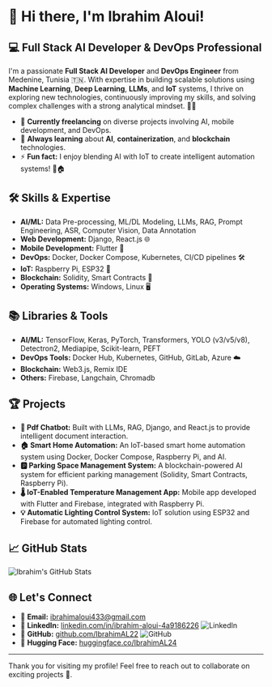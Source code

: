 # 👋 Hi there, I'm Ibrahim Aloui!

## 💻 Full Stack AI Developer & DevOps Professional

I'm a passionate **Full Stack AI Developer** and **DevOps Engineer** from Medenine, Tunisia 🇹🇳. With expertise in building scalable solutions using **Machine Learning**, **Deep Learning**, **LLMs**, and **IoT** systems, I thrive on exploring new technologies, continuously improving my skills, and solving complex challenges with a strong analytical mindset. 🧠✨

- 🔭 **Currently freelancing** on diverse projects involving AI, mobile development, and DevOps.
- 🌱 **Always learning** about **AI**, **containerization**, and **blockchain** technologies.
- ⚡ **Fun fact:** I enjoy blending AI with IoT to create intelligent automation systems! 🤖🏠

## 🛠 Skills & Expertise
- **AI/ML:** Data Pre-processing, ML/DL Modeling, LLMs, RAG, Prompt Engineering, ASR, Computer Vision, Data Annotation
- **Web Development:** Django, React.js 🌐
- **Mobile Development:** Flutter 📱
- **DevOps:** Docker, Docker Compose, Kubernetes, CI/CD pipelines 🛠️
- **IoT:** Raspberry Pi, ESP32 🌟
- **Blockchain:** Solidity, Smart Contracts 🔗
- **Operating Systems:** Windows, Linux 🖥️

## 📚 Libraries & Tools
- **AI/ML:** TensorFlow, Keras, PyTorch, Transformers, YOLO (v3/v5/v8), Detectron2, Mediapipe, Scikit-learn, PEFT
- **DevOps Tools:** Docker Hub, Kubernetes, GitHub, GitLab, Azure ☁️
- **Blockchain:** Web3.js, Remix IDE
- **Others:** Firebase, Langchain, Chromadb

## 🏆 Projects
- **📄 Pdf Chatbot:** Built with LLMs, RAG, Django, and React.js to provide intelligent document interaction.
- **🏠 Smart Home Automation:** An IoT-based smart home automation system using Docker, Docker Compose, Raspberry Pi, and AI.
- **🅿️ Parking Space Management System:** A blockchain-powered AI system for efficient parking management (Solidity, Smart Contracts, Raspberry Pi).
- **🌡️ IoT-Enabled Temperature Management App:** Mobile app developed with Flutter and Firebase, integrated with Raspberry Pi.
- **💡 Automatic Lighting Control System:** IoT solution using ESP32 and Firebase for automated lighting control.

## 📈 GitHub Stats
![Ibrahim's GitHub Stats](https://github-readme-stats.vercel.app/api?username=IbrahimAL22&show_icons=true&theme=radical)

## 🌐 Let's Connect
- 📧 **Email:** [ibrahimaloui433@gmail.com](mailto:ibrahimaloui433@gmail.com)
- 💼 **LinkedIn:** [linkedin.com/in/ibrahim-aloui-4a9186226](https://www.linkedin.com/in/ibrahim-aloui-4a9186226) ![LinkedIn](https://img.shields.io/badge/LinkedIn-0077B5?logo=linkedin&logoColor=white)
- 🐙 **GitHub:** [github.com/IbrahimAL22](https://github.com/IbrahimAL22) ![GitHub](https://img.shields.io/badge/GitHub-181717?logo=github&logoColor=white)
- 🤗 **Hugging Face:** [huggingface.co/IbrahimAL24](https://huggingface.co/IbrahimAL24)

---

Thank you for visiting my profile! Feel free to reach out to collaborate on exciting projects 🚀.


